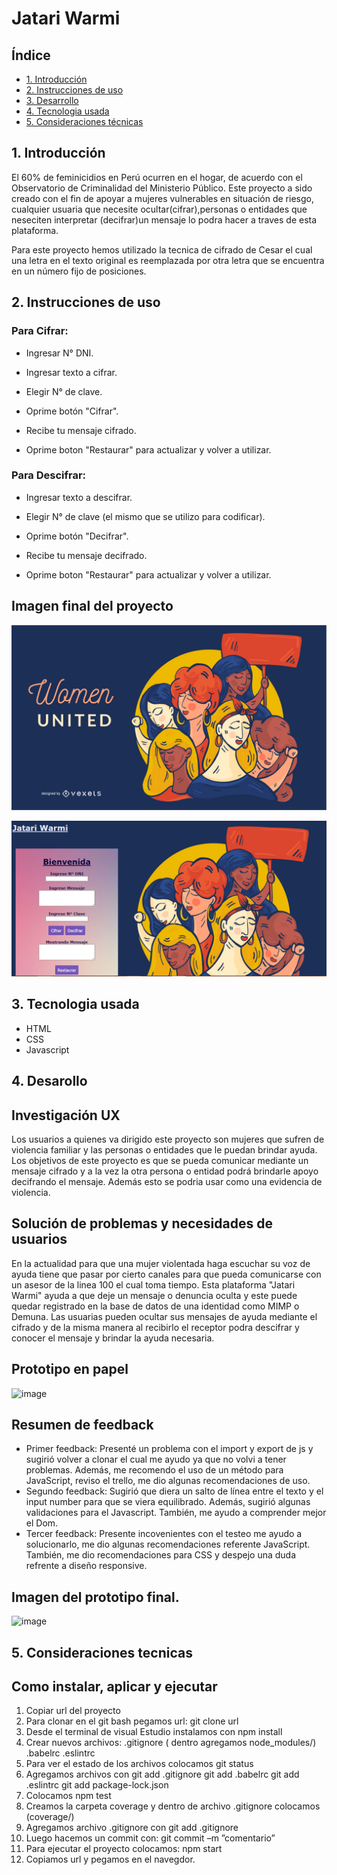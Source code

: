 # Jatari Warmi

## Índice

* [1. Introducción](#1-Introdución)
* [2. Instrucciones de uso](#2-Instruciónes-de-uso)
* [3. Desarrollo](#3-Desarrollo)
* [4. Tecnologia usada](#3-Tecnologia-usada)
* [5. Consideraciones técnicas](#4-Como-Instalar-Aplicar-Ejecutar)


## 1. Introducción

  El 60% de feminicidios en Perú ocurren en el hogar, de acuerdo con el Observatorio de Criminalidad del Ministerio Público. Este proyecto a sido creado con el fin de apoyar a mujeres vulnerables en situación de riesgo, cualquier usuaria que necesite ocultar(cifrar),personas o entidades que neseciten interpretar (decifrar)un mensaje lo podra hacer a traves de esta plataforma.

  Para este proyecto hemos utilizado la tecnica de cifrado de Cesar el cual una letra en el texto original es reemplazada por otra letra que se encuentra en un número fijo de posiciones.

## 2. Instrucciones de uso

### Para Cifrar:

* Ingresar N° DNI.

* Ingresar texto a cifrar.

* Elegir N° de clave.

* Oprime botón "Cifrar".

* Recibe tu mensaje cifrado.

* Oprime boton "Restaurar" para actualizar y volver a utilizar.


### Para Descifrar:

* Ingresar texto a descifrar.

* Elegir N° de clave (el mismo que se utilizo para codificar).

* Oprime botón "Decifrar".

* Recibe tu mensaje decifrado.

* Oprime boton "Restaurar" para actualizar y volver a utilizar.


## Imagen final del proyecto

![imagen](/src/imagenes/mujeres-unidas.jpg)

![prototipoalta](/src/imagenes/jatary.png)


## 3. Tecnologia usada

* HTML
* CSS
* Javascript


## 4. Desarollo


## Investigación UX
  Los usuarios a quienes va dirigido este proyecto son mujeres que sufren de violencia familiar y las personas o entidades que  le puedan brindar ayuda.
  Los objetivos de este proyecto es que se pueda comunicar mediante un mensaje  cifrado y a la vez la otra persona o entidad podrá brindarle apoyo decifrando el mensaje. Además esto se podria usar como una evidencia de violencia.

## Solución de problemas y necesidades de usuarios

  En la actualidad para que una mujer violentada haga escuchar su voz de ayuda tiene que pasar por cierto canales para que pueda comunicarse con un asesor de la linea 100 el cual toma tiempo. Esta plataforma "Jatari Warmi" ayuda a que deje un mensaje o denuncia oculta y este puede quedar registrado en la base de datos de una identidad como MIMP o Demuna.
  Las usuarias  pueden ocultar sus mensajes de ayuda mediante el cifrado y de la misma manera al recibirlo el receptor podra descifrar y conocer el mensaje y brindar la ayuda necesaria.

## Prototipo en papel

  ![image](https://i.ibb.co/x3tjfCs/Prototipo-de-papel.jpg)

## Resumen de feedback
  - Primer feedback: Presenté un problema con el import y export de js y sugirió volver a clonar el cual me ayudo ya que no volvi a tener problemas. Además, me recomendo el uso de un método para JavaScript, reviso el trello, me dio algunas recomendaciones de uso.
  - Segundo feedback: Sugirió que diera un salto de línea entre el texto y el input number para que se viera equilibrado. Además, sugirió algunas validaciones para el Javascript. También, me ayudo a comprender mejor el Dom.
  - Tercer feedback: Presente incovenientes con el testeo me ayudo a solucionarlo, me dio algunas recomendaciones referente JavaScript. También, me dio recomendaciones para CSS y despejo una duda refrente a diseño responsive.

## Imagen del prototipo final.

  ![image](https://i.ibb.co/mG9vVNG/Prototipo-Jatari-Warmi.png)


## 5. Consideraciones tecnicas

## Como instalar, aplicar y ejecutar

  1.	Copiar url del proyecto
  2.	Para clonar en el git bash pegamos url: git clone url
  3.	Desde el terminal de visual Estudio instalamos con npm install
  4.	Crear nuevos archivos:
        .gitignore ( dentro agregamos node_modules/)
        .babelrc
        .eslintrc
  5.	Para ver el estado de los archivos colocamos git status
  6.	Agregamos archivos con
      git add .gitignore
      git add .babelrc
      git add .eslintrc
      git add package-lock.json
  7.	Colocamos npm test
  8.	Creamos la carpeta coverage y dentro de archivo .gitignore colocamos (coverage/)
  9.	Agregamos archivo .gitignore con git add .gitignore
  10.	Luego hacemos un commit con: git commit –m ”comentario”
  11.	Para ejecutar el proyecto colocamos: npm start
  12. Copiamos url y pegamos en el navegdor.


